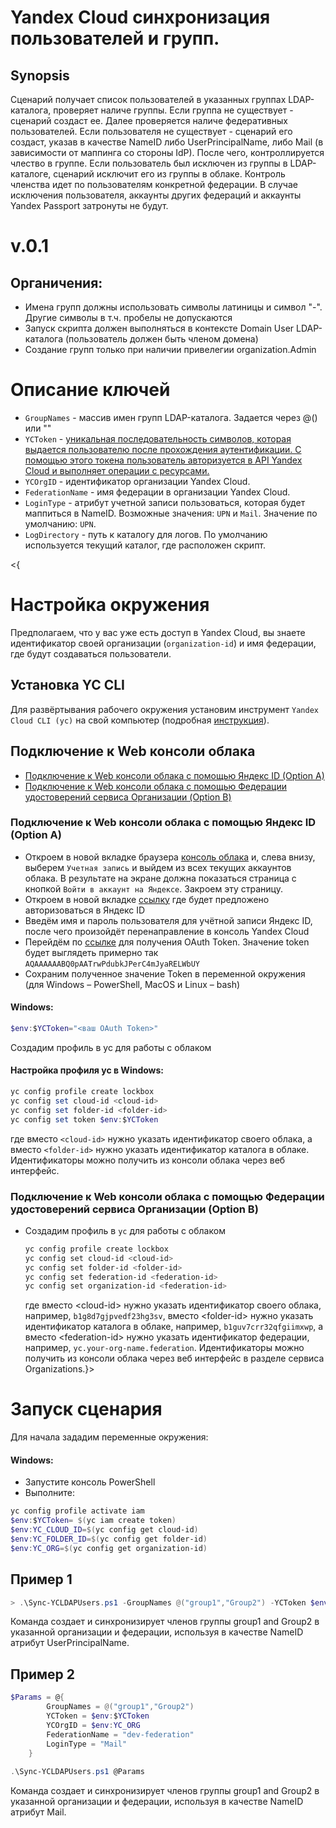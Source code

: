 # Yandex Cloud синхронизация пользователей и групп.

## Synopsis
Сценарий получает список пользователей в указанных группах LDAP-каталога, проверяет наличе группы. Если группа не существует - сценарий создаст ее. Далее проверяется наличе федеративных пользователей. Если пользователя не существует - сценарий его создаст, указав в качестве NameID либо UserPrincipalName, либо Mail (в зависимости от маппинга со стороны IdP). После чего, контроллируется члество в группе. Если пользователь был исключен из группы в LDAP-каталоге, сценарий исключит его из группы в облаке.
Контроль членства идет по пользователям конкретной федерации. В случае исключения пользователя, аккаунты других федераций и аккаунты Yandex Passport затронуты не будут.

# v.0.1
## Органичения:
* Имена групп должны использовать символы латиницы и символ "-". Другие символы в т.ч. пробелы не допускаются
* Запуск скрипта должен выполняться в контексте Domain User LDAP-каталога (пользователь должен быть членом домена)
* Создание групп только при наличии привелегии organization.Admin

# Описание ключей
- `GroupNames` - массив имен групп LDAP-каталога. Задается через @() или ""
- `YCToken` - [уникальная последовательность символов, которая выдается пользователю после прохождения аутентификации. С помощью этого токена пользователь авторизуется в API Yandex Cloud и выполняет операции с ресурсами.](https://cloud.yandex.ru/docs/iam/concepts/authorization/iam-token)
- `YCOrgID` - идентификатор организации Yandex Cloud.
- `FederationName` - имя федерации в организации Yandex Cloud.
- `LoginType` - атрибут учетной записи пользоваться, которая будет маппиться в NameID. Возможные значения: `UPN` и `Mail`. Значение по умолчанию: `UPN`.
- `LogDirectory` - путь к каталогу для логов. По умолчанию используется текущий каталог, где расположен скрипт.

<{ 
# Настройка окружения

Предполагаем, что у вас уже есть доступ в Yandex Cloud, вы знаете идентификатор своей организации (`organization-id`) и имя федерации, где будут создаваться пользователи.

## Установка YC CLI
Для развёртывания рабочего окружения установим инструмент `Yandex Cloud CLI (yc)` на свой компьютер (подробная [инструкция](https://cloud.yandex.ru/docs/cli/operations/install-cli#interactive)).

## Подключение к Web консоли облака
* [Подключение к Web консоли облака с помощью Яндекс ID (Option A)](#yandex-id)
* [Подключение к Web консоли облака с помощью Федерации удостоверений сервиса Организации (Option B)](#federation-id)

### Подключение к Web консоли облака с помощью Яндекс ID (Option A)
* Откроем в новой вкладке браузера [консоль облака](https://console.cloud.yandex.ru/) и, слева внизу, выберем `Учетная запись` и выйдем из всех текущих аккаунтов облака. В результате на экране должна показаться страница с кнопкой `Войти в аккаунт на Яндексе`. Закроем эту страницу.
* Откроем в новой вкладке [ссылку](https://passport.yandex.ru/auth?mode=add-user&retpath=https%3A%2F%2Fconsole.cloud.yandex.ru%2F) где будет предложено авторизоваться в Яндекс ID
* Введём имя и пароль пользователя для учётной записи Яндекс ID, после чего произойдёт перенаправление в консоль Yandex Cloud
* Перейдём по [ссылке](https://oauth.yandex.ru/authorize?response_type=token&client_id=1a6990aa636648e9b2ef855fa7bec2fb) для получения OAuth Token. Значение token будет выглядеть примерно так `AQAAAAAABQ0pAATrwPdubkJPerC4mJyaRELWbUY`
* Сохраним полученное значение Token в переменной окружения (для Windows – PowerShell, MacOS и Linux – bash)

#### Windows:
```PowerShell
$env:$YCToken="<ваш OAuth Token>"
```

Создадим профиль в yc для работы с облаком

#### Настройка профиля yc в Windows:
```PowerShell
yc config profile create lockbox
yc config set cloud-id <cloud-id>
yc config set folder-id <folder-id>
yc config set token $env:$YCToken
```

где вместо `<cloud-id>` нужно указать идентификатор своего облака, а вместо `<folder-id>` нужно указать идентификатор каталога в облаке. Идентификаторы можно получить из консоли облака через веб интерфейс.

### Подключение к Web консоли облака с помощью Федерации удостоверений сервиса Организации (Option B)

* Создадим профиль в `yc` для работы с облаком
  ```bash
  yc config profile create lockbox
  yc config set cloud-id <cloud-id>
  yc config set folder-id <folder-id>
  yc config set federation-id <federation-id>
  yc config set organization-id <federation-id>
  ```
  где вместо \<cloud-id\> нужно указать идентификатор своего облака, например, `b1g8d7gjpvedf23hg3sv`, вместо \<folder-id\> нужно указать идентификатор каталога в облаке, например, `b1guv7crr32qfgiimxwp`, а вместо \<federation-id\> нужно указать идентификатор федерации, например, `yc.your-org-name.federation`. Идентификаторы можно получить из консоли облака через веб интерфейс в разделе сервиса Organizations.}>

# Запуск сценария

Для начала зададим переменные окружения:

#### Windows:
 
* Запустите консоль PowerShell
* Выполните:
```PowerShell
yc config profile activate iam
$env:$YCToken= $(yc iam create token)
$env:YC_CLOUD_ID=$(yc config get cloud-id)
$env:YC_FOLDER_ID=$(yc config get folder-id)
$env:YC_ORG=$(yc config get organization-id)
```

## Пример 1

```PowerSHell
> .\Sync-YCLDAPUsers.ps1 -GroupNames @("group1","Group2") -YCToken $env:$YCToken -YCOrgID $env:YC_ORG FederationName = "dev-federation" -LoginType UPN
```

Команда создает и синхронизирует членов группы group1 and Group2 в указанной организации и федерации, используя в качестве NameID атрибут UserPrincipalName.

## Пример 2

```PowerShell
$Params = @{
        GroupNames = @("group1","Group2")
        YCToken = $env:$YCToken
        YCOrgID = $env:YC_ORG
        FederationName = "dev-federation"
        LoginType = "Mail"
    }  
    
.\Sync-YCLDAPUsers.ps1 @Params
```

Команда создает и синхронизирует членов группы group1 and Group2 в указанной организации и федерации, используя в качестве NameID атрибут Mail.
